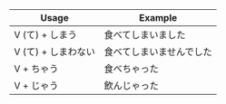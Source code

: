 |Usage|Example|
|-|-|
|V (て) + しまう|食べてしまいました|
|V (て) + しまわない|食べてしまいませんでした|
|V + ちゃう|食べちゃった|
|V + じゃう|飲んじゃった|